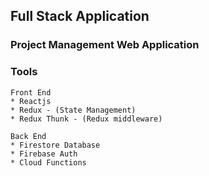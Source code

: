 ## Full Stack Application

### Project Management Web Application

### Tools

    Front End
    * Reactjs
    * Redux - (State Management) 
    * Redux Thunk - (Redux middleware)

    Back End  
    * Firestore Database
    * Firebase Auth
    * Cloud Functions
